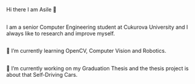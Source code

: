 
## 
Hi there I am Asile 👋


## 
I am a senior Computer Engineering student at Cukurova University and I always like to research and improve myself. 


##
🌱 I’m currently learning OpenCV, Computer Vision and Robotics.


##
 🔭 I’m currently working on my Graduation Thesis and the thesis project is about that Self-Driving Cars. 


<!--
Here are some ideas to get you started:

- 👯 I’m looking to collaborate on ...
- 🤔 I’m looking for help with ...
- 💬 Ask me about ...
- 📫 How to reach me: ...
- 😄 Pronouns: ...
- ⚡ Fun fact: ...
--!>
